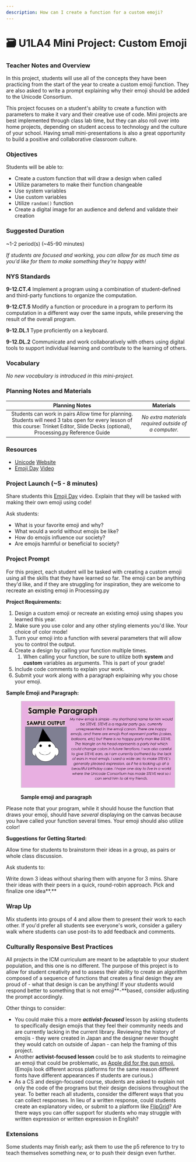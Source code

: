 ```yaml
---
description: How can I create a function for a custom emoji?
---
```


# 🗃 U1LA4 Mini Project: Custom Emoji

### Teacher Notes and Overview

In this project, students will use all of the concepts they have been practicing from the start of the year to create a custom emoji function. They are also asked to write a prompt explaining why their emoji should be added to the Unicode Consortium.

This project focuses on a student's ability to create a function with parameters to make it vary and their creative use of code. Mini projects are best implemented through class lab time, but they can also roll over into home projects, depending on student access to technology and the culture of your school. Having small mini-presentations is also a great opportunity to build a positive and collaborative classroom culture.

### Objectives

Students will be able to:

* Create a custom function that will draw a design when called
* Utilize parameters to make their function changeable
* Use system variables
* Use custom variables
* Utilize `random()` function
* Create a digital image for an audience and defend and validate their creation

### Suggested Duration

\~1-2 period(s) (\~45-90 minutes)

_If students are focused and working, you can allow for as much time as you'd like for them to make something they're happy with!_

### NYS Standards

**9-12.CT.4** Implement a program using a combination of student-defined and third-party functions to organize the computation.

**9-12.CT.5** Modify a function or procedure in a program to perform its computation in a different way over the same inputs, while preserving the result of the overall program.

**9-12.DL.1** Type proficiently on a keyboard.

**9-12.DL.2** Communicate and work collaboratively with others using digital tools to support individual learning and contribute to the learning of others.

### Vocabulary

_No new vocabulary is introduced in this mini-project._

### Planning Notes and Materials

|                                                                                       Planning Notes                                                                                      |                       Materials                      |
| :---------------------------------------------------------------------------------------------------------------------------------------------------------------------------------------: | :--------------------------------------------------: |
| Students can work in pairs Allow time for planning. Students will need 3 tabs open for every lesson of this course: Trinket Editor, Slide Decks (optional), Processing.py Reference Guide | _No extra materials required outside of a computer._ |

### Resources

* [Unicode](http://unicode.org/consortium/consort.html) [Website](http://unicode.org/consortium/consort.html)
* [Emoji Day](https://youtu.be/AT6o\_ThXq7g) [Video](https://youtu.be/AT6o\_ThXq7g)

### Project Launch (\~5 - 8 minutes)

Share students this [Emoji Day](https://www.youtube.com/watch?v=AT6o\_ThXq7g\&feature=youtu.be) video. Explain that they will be tasked with making their own emoji using code!

Ask students:

* What is your favorite emoji and why?
* What would a world without emojis be like?
* How do emojis influence our society?
* Are emojis harmful or beneficial to society?

### Project Prompt

For this project, each student will be tasked with creating a custom emoji using all the skills that they have learned so far. The emoji can be anything they'd like, and if they are struggling for inspiration, they are welcome to recreate an existing emoji in Processing.py

**Project Requirements:**

1. Design a custom emoji or recreate an existing emoji using shapes you learned this year.
2. Make sure you use color and any other styling elements you'd like. Your choice of color mode!
3. Turn your emoji into a function with several parameters that will allow you to control the output.
4. Create a design by calling your function multiple times.
   1. When calling your function, be sure to utilize both **system** and **custom** variables as arguments. This is part of your grade!
5. Include code comments to explain your work.
6. Submit your work along with a paragraph explaining why you chose your emoji.

**Sample Emoji and Paragraph:**

<figure><img src="../.gitbook/assets/image (7).png" alt=""><figcaption><p><strong>Sample emoji and paragraph</strong></p></figcaption></figure>

Please note that your program, while it should house the function that draws your emoji, should have _several_ displaying on the canvas because you have called your function several times. Your emoji should also utilize color!

**Suggestions for Getting Started:**

Allow time for students to brainstorm their ideas in a group, as pairs or whole class discussion.

Ask students to:

Write down 3 ideas without sharing them with anyone for 3 mins. Share their ideas with their peers in a quick, round-robin approach. Pick and finalize one idea**.**

### **Wrap Up**

Mix students into groups of 4 and allow them to present their work to each other. If you'd prefer all students see everyone's work, consider a gallery walk where students can use post-its to add feedback and comments.

### **Culturally Responsive Best Practices**

All projects in the ICM curriculum are meant to be adaptable to your student population, and this one is no different. The purpose of this project is to allow for student creativity and to assess their ability to create an algorithm composed of a sequence of functions that creates a final design they are proud of - what that design is can be anything! If your students would respond better to something that is not emoji**-**based, consider adjusting the prompt accordingly.

Other things to consider:&#x20;

* You could make this a more _**activist-focused**_ lesson by asking students to specifically design emojis that they feel their community needs and are currently lacking in the current library. Reviewing the history of emojis - they were created in Japan and the designer never thought they would catch on outside of Japan - can help the framing of this project.&#x20;
* Another **activist-focused lesson** could be to ask students to reimagine an emoji that could be problematic, as [Apple did for the gun emoji.](https://www.inverse.com/article/44132-google-gun-emoji-goes-water-gun) (Emojis look different across platforms for the same reason different fonts have different appearances if students are curious.)&#x20;
* As a CS and design-focused course, students are asked to explain not only the code of the programs but their design decisions throughout the year. To better reach all students, consider the different ways that you can collect responses. In lieu of a written response, could students create an explanatory video, or submit to a platform like [FlipGrid](https://info.flipgrid.com/)? Are there ways you can offer support for students who may struggle with written expression or written expression in English?

### **Extensions**

Some students may finish early; ask them to use the p5 reference to try to teach themselves something new, or to push their design even further.
